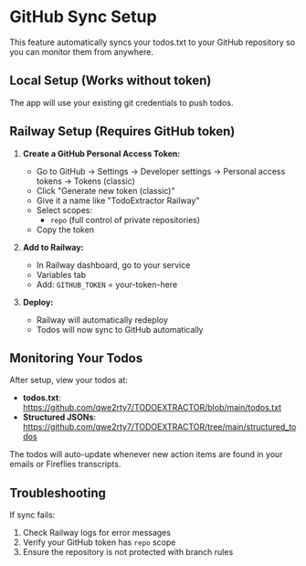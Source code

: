 # GitHub Sync Setup

This feature automatically syncs your todos.txt to your GitHub repository so you can monitor them from anywhere.

## Local Setup (Works without token)
The app will use your existing git credentials to push todos.

## Railway Setup (Requires GitHub token)

1. **Create a GitHub Personal Access Token:**
   - Go to GitHub → Settings → Developer settings → Personal access tokens → Tokens (classic)
   - Click "Generate new token (classic)"
   - Give it a name like "TodoExtractor Railway"
   - Select scopes:
     - `repo` (full control of private repositories)
   - Copy the token

2. **Add to Railway:**
   - In Railway dashboard, go to your service
   - Variables tab
   - Add: `GITHUB_TOKEN` = your-token-here

3. **Deploy:**
   - Railway will automatically redeploy
   - Todos will now sync to GitHub automatically

## Monitoring Your Todos

After setup, view your todos at:
- **todos.txt**: https://github.com/qwe2rty7/TODOEXTRACTOR/blob/main/todos.txt
- **Structured JSONs**: https://github.com/qwe2rty7/TODOEXTRACTOR/tree/main/structured_todos

The todos will auto-update whenever new action items are found in your emails or Fireflies transcripts.

## Troubleshooting

If sync fails:
1. Check Railway logs for error messages
2. Verify your GitHub token has `repo` scope
3. Ensure the repository is not protected with branch rules